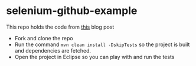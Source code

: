 # selenium-github-example

This repo holds the code from [this](http://www.amihaiemil.com/2017/01/24/selenium-and-junit-the-right-way.html) blog post

+ Fork and clone the repo
+ Run the command ``mvn clean install -DskipTests`` so the project  is built and dependencies are fetched.
+ Open the project in Eclipse so you can play with and run the tests